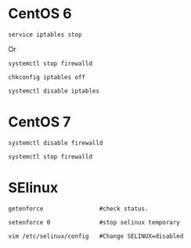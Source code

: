 # CentOS 6
```
service iptables stop
```
Or 
```
systemctl stop firewalld
```
```
chkconfig iptables off
```
```
systemctl disable iptables
```

# CentOS 7
```
systemctl disable firewalld
```
```
systemctl stop firewalld
```


# SElinux
```
getenforce                #check status.
```
```
setenforce 0              #stop selinux temporary
```
```
vim /etc/selinux/config   #Change SELINUX=disabled
```
